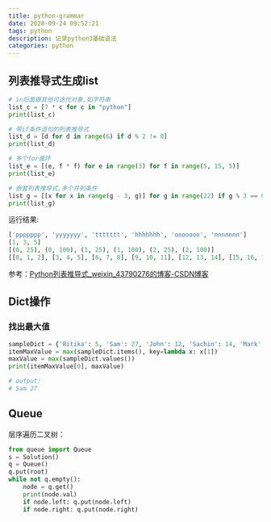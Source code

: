 ```yaml
---
title: python-grammar
date: 2020-09-24 09:52:21
tags: python
description: 记录python3基础语法
categories: python
---
```




## 列表推导式生成list

```python
# in后面跟其他可迭代对象,如字符串
list_c = [7 * c for c in "python"]
print(list_c) 

# 带if条件语句的列表推导式
list_d = [d for d in range(6) if d % 2 != 0]
print(list_d) 

# 多个for循环
list_e = [(e, f * f) for e in range(3) for f in range(5, 15, 5)]
print(list_e) 

# 嵌套列表推导式,多个并列条件
list_g = [[x for x in range(g - 3, g)] for g in range(22) if g % 3 == 0 and g != 0]
print(list_g)
```

运行结果:

```python
['ppppppp', 'yyyyyyy', 'ttttttt', 'hhhhhhh', 'ooooooo', 'nnnnnnn']
[1, 3, 5]
[(0, 25), (0, 100), (1, 25), (1, 100), (2, 25), (2, 100)]
[[0, 1, 2], [3, 4, 5], [6, 7, 8], [9, 10, 11], [12, 13, 14], [15, 16, 17], [18, 19, 20]]
```

参考：[Python列表推导式_weixin_43790276的博客-CSDN博客](https://blog.csdn.net/weixin_43790276/article/details/90247423)

## Dict操作

### 找出最大值

```python
sampleDict = {'Ritika': 5, 'Sam': 27, 'John': 12, 'Sachin': 14, 'Mark': 19, 'Shaun' : 27}
itemMaxValue = max(sampleDict.items(), key=lambda x: x[1])
maxValue = max(sampleDict.values())
print(itemMaxValue[0], maxValue)

# output:
# Sam 27
```



## Queue

层序遍历二叉树：

```python
from queue import Queue
s = Solution()
q = Queue()
q.put(root)
while not q.empty():
    node = q.get()
    print(node.val)
    if node.left: q.put(node.left)
    if node.right: q.put(node.right)
```